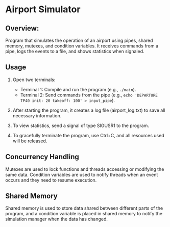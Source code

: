 # Airport Simulator

## Overview:

Program that simulates the operation of an airport using pipes, shared memory, mutexes, and condition variables. It receives commands from a pipe, logs the events to a file, and shows statistics when signaled.

## Usage

1. Open two terminals:

   - Terminal 1: Compile and run the program (e.g., `./main`).
   - Terminal 2: Send commands from the pipe (e.g., `echo 'DEPARTURE TP40 init: 20 takeoff: 100' > input_pipe`).

2. After starting the program, it creates a log file (airport_log.txt) to save all necessary information.

3. To view statistics, send a signal of type SIGUSR1 to the program.

4. To gracefully terminate the program, use Ctrl+C, and all resources used will be released.


## Concurrency Handling

Mutexes are used to lock functions and threads accessing or modifying the same data. Condition variables are used to notify threads when an event occurs and they need to resume execution.


## Shared Memory

Shared memory is used to store data shared between different parts of the program, and a condition variable is placed in shared memory to notify the simulation manager when the data has changed.
